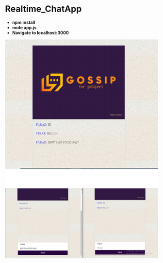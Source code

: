 # Realtime_ChatApp

* __npm install__
* __node app.js__
* __Navigate to localhost:3000__

![Chatapp Pic](https://github.com/FarazAhmadNagrami/GOSSIP-real-time-chat-website-/blob/main/DEMO1.PNG)
![Chatapp Pic](https://github.com/FarazAhmadNagrami/GOSSIP-real-time-chat-website-/blob/main/DEMO2.PNG)
